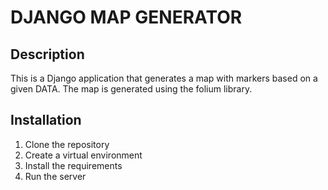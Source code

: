 # DJANGO MAP GENERATOR

## Description
This is a Django application that generates a map with markers based on a given DATA. The map is generated using the folium library.

## Installation
1. Clone the repository
2. Create a virtual environment
3. Install the requirements
4. Run the server


